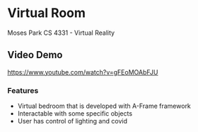 # Virtual Room
Moses Park CS 4331 - Virtual Reality

## Video Demo
https://www.youtube.com/watch?v=gFEoMOAbFJU

### Features
* Virtual bedroom that is developed with A-Frame framework
* Interactable with some specific objects
* User has control of lighting and covid

